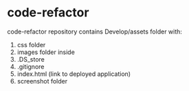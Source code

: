 # code-refactor
code-refactor repository contains Develop/assets folder with:
  1. css folder
  2. images folder inside
  3. .DS_store
  4. .gitignore 
  5.  index.html (link to deployed application)
  6.  screenshot folder

